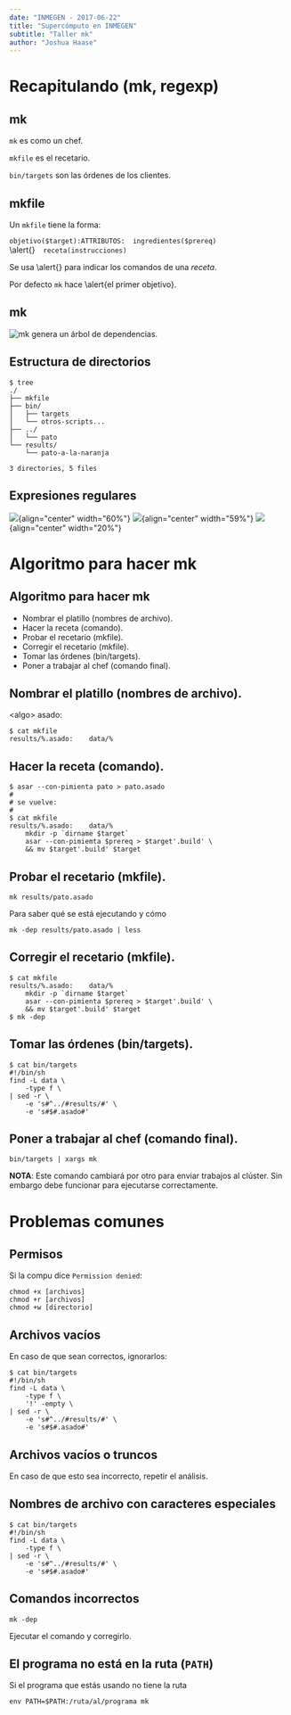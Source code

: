 ```yaml
---
date: "INMEGEN - 2017-06-22"
title: "Supercómputo en INMEGEN"
subtitle: "Taller mk"
author: "Joshua Haase"
---
```


# Recapitulando (mk, regexp)

## mk

`mk` es como un chef.

`mkfile` es el recetario.

`bin/targets` son las órdenes de los clientes.


## mkfile 

Un `mkfile` tiene la forma:

`objetivo($target):ATTRIBUTOS:	ingredientes($prereq)` \
\alert{<tab>}`	receta(instrucciones)`

Se usa \alert{<tab>} para indicar los comandos de una *receta*.

Por defecto `mk` hace \alert{el primer objetivo}.

## mk

![`mk` genera un árbol de dependencias.](../imagenes/mk-tree.png)

## Estructura de directorios

```
$ tree
./
├── mkfile
├── bin/
│   ├── targets
│   └── otros-scripts...
├── ../
│   └── pato
└── results/
    └── pato-a-la-naranja

3 directories, 5 files
```

## Expresiones regulares

![](../imagenes/regexp_1.png ){align="center" width="60%"}
![](../imagenes/regexp_2.png ){align="center" width="59%"}
![](../imagenes/regexp_3.png ){align="center" width="20%"}

# Algoritmo para hacer mk

## Algoritmo para hacer mk

- Nombrar el platillo (nombres de archivo).
- Hacer la receta (comando).
- Probar el recetario (mkfile).
- Corregir el recetario (mkfile).
- Tomar las órdenes (bin/targets).
- Poner a trabajar al chef (comando final).

## Nombrar el platillo (nombres de archivo).

\<algo\> asado:

```
$ cat mkfile
results/%.asado:	data/%
```

## Hacer la receta (comando).

```
$ asar --con-pimienta pato > pato.asado
#
# se vuelve:
#
$ cat mkfile
results/%.asado:	data/%
	mkdir -p `dirname $target`
	asar --con-pimiemta $prereq > $target'.build' \
	&& mv $target'.build' $target
```

## Probar el recetario (mkfile).

```
mk results/pato.asado
```

Para saber qué se está ejecutando y cómo

```
mk -dep results/pato.asado | less
```

## Corregir el recetario (mkfile).

```
$ cat mkfile
results/%.asado:	data/%
	mkdir -p `dirname $target`
	asar --con-pimienta $prereq > $target'.build' \
	&& mv $target'.build' $target
$ mk -dep
```

## Tomar las órdenes (bin/targets).

```
$ cat bin/targets
#!/bin/sh
find -L data \
	-type f \
| sed -r \
	-e 's#^../#results/#' \
	-e 's#$#.asado#'
```

## Poner a trabajar al chef (comando final).

```
bin/targets | xargs mk
```

**NOTA**: Este comando cambiará por otro para enviar trabajos al clúster.
Sin embargo debe funcionar para ejecutarse correctamente.

# Problemas comunes

## Permisos

Si la compu dice `Permission denied`:

```
chmod +x [archivos]
chmod +r [archivos]
chmod +w [directorio]
```

## Archivos vacíos

En caso de que sean correctos, ignorarlos:

```
$ cat bin/targets
#!/bin/sh
find -L data \
	-type f \
	'!' -empty \
| sed -r \
	-e 's#^../#results/#' \
	-e 's#$#.asado#'
```


## Archivos vacíos o truncos

En caso de que esto sea incorrecto, repetir el análisis.

## Nombres de archivo con caracteres especiales

```
$ cat bin/targets
#!/bin/sh
find -L data \
	-type f \
| sed -r \
	-e 's#^../#results/#' \
	-e 's#$#.asado#'
```


## Comandos incorrectos

```
mk -dep
```

Ejecutar el comando y corregirlo.

## El programa no está en la ruta (`PATH`)

Si el programa que estás usando no tiene la ruta

```
env PATH=$PATH:/ruta/al/programa mk 
```
